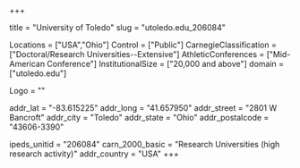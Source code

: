 
+++

title = "University of Toledo"
slug = "utoledo.edu_206084"

Locations = ["USA","Ohio"]
Control = ["Public"]
CarnegieClassification = ["Doctoral/Research Universities--Extensive"]
AthleticConferences = ["Mid-American Conference"]
InstitutionalSize = ["20,000 and above"]
domain = ["utoledo.edu"]

Logo = ""

addr_lat = "-83.615225"
addr_long = "41.657950"
addr_street = "2801 W Bancroft"
addr_city = "Toledo"
addr_state = "Ohio"
addr_postalcode = "43606-3390"

ipeds_unitid = "206084"
carn_2000_basic = "Research Universities (high research activity)"
addr_country = "USA"
+++
    

